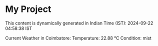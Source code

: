 # My Project

This content is dynamically generated in Indian Time (IST): 2024-09-22 04:58:38 IST


Current Weather in Coimbatore:
Temperature: 22.88 °C
Condition: mist
